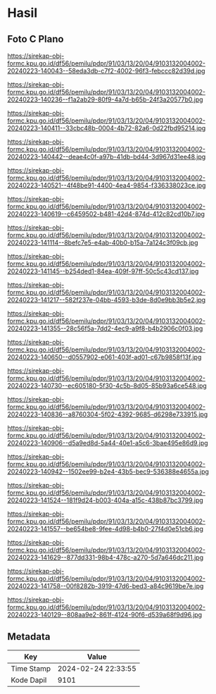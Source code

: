 # Hasil

## Foto C Plano

https://sirekap-obj-formc.kpu.go.id/df56/pemilu/pdpr/91/03/13/20/04/9103132004002-20240223-140043--58eda3db-c7f2-4002-96f3-febccc82d39d.jpg

https://sirekap-obj-formc.kpu.go.id/df56/pemilu/pdpr/91/03/13/20/04/9103132004002-20240223-140236--f1a2ab29-80f9-4a7d-b65b-24f3a20577b0.jpg

https://sirekap-obj-formc.kpu.go.id/df56/pemilu/pdpr/91/03/13/20/04/9103132004002-20240223-140411--33cbc48b-0004-4b72-82a6-0d22fbd95214.jpg

https://sirekap-obj-formc.kpu.go.id/df56/pemilu/pdpr/91/03/13/20/04/9103132004002-20240223-140442--deae4c0f-a97b-41db-bd44-3d967d31ee48.jpg

https://sirekap-obj-formc.kpu.go.id/df56/pemilu/pdpr/91/03/13/20/04/9103132004002-20240223-140521--4f48be91-4400-4ea4-9854-f336338023ce.jpg

https://sirekap-obj-formc.kpu.go.id/df56/pemilu/pdpr/91/03/13/20/04/9103132004002-20240223-140619--c6459502-b481-42d4-874d-412c82cd10b7.jpg

https://sirekap-obj-formc.kpu.go.id/df56/pemilu/pdpr/91/03/13/20/04/9103132004002-20240223-141114--8befc7e5-e4ab-40b0-b15a-7a124c3f09cb.jpg

https://sirekap-obj-formc.kpu.go.id/df56/pemilu/pdpr/91/03/13/20/04/9103132004002-20240223-141145--b254ded1-84ea-409f-97ff-50c5c43cd137.jpg

https://sirekap-obj-formc.kpu.go.id/df56/pemilu/pdpr/91/03/13/20/04/9103132004002-20240223-141217--582f237e-04bb-4593-b3de-8d0e9bb3b5e2.jpg

https://sirekap-obj-formc.kpu.go.id/df56/pemilu/pdpr/91/03/13/20/04/9103132004002-20240223-141355--28c56f5a-7dd2-4ec9-a9f8-b4b2906c0f03.jpg

https://sirekap-obj-formc.kpu.go.id/df56/pemilu/pdpr/91/03/13/20/04/9103132004002-20240223-140650--d0557902-e061-403f-ad01-c67b9858f13f.jpg

https://sirekap-obj-formc.kpu.go.id/df56/pemilu/pdpr/91/03/13/20/04/9103132004002-20240223-140730--ec605180-5f30-4c5b-8d05-85b93a6ce548.jpg

https://sirekap-obj-formc.kpu.go.id/df56/pemilu/pdpr/91/03/13/20/04/9103132004002-20240223-140836--a8760304-5f02-4392-9685-d6298e733915.jpg

https://sirekap-obj-formc.kpu.go.id/df56/pemilu/pdpr/91/03/13/20/04/9103132004002-20240223-140906--d5a9ed8d-5a44-40e1-a5c6-3bae495e86d9.jpg

https://sirekap-obj-formc.kpu.go.id/df56/pemilu/pdpr/91/03/13/20/04/9103132004002-20240223-140942--1502ee99-b2e4-43b5-bec9-536388e4655a.jpg

https://sirekap-obj-formc.kpu.go.id/df56/pemilu/pdpr/91/03/13/20/04/9103132004002-20240223-141524--181f9d24-b003-404a-a15c-438b87bc3799.jpg

https://sirekap-obj-formc.kpu.go.id/df56/pemilu/pdpr/91/03/13/20/04/9103132004002-20240223-141557--be654be8-9fee-4d98-b4b0-27f4d0e51cb6.jpg

https://sirekap-obj-formc.kpu.go.id/df56/pemilu/pdpr/91/03/13/20/04/9103132004002-20240223-141629--877dd331-98b4-478c-a270-5d7a646dc211.jpg

https://sirekap-obj-formc.kpu.go.id/df56/pemilu/pdpr/91/03/13/20/04/9103132004002-20240223-141758--00f8282b-3919-47d6-bed3-a84c9619be7e.jpg

https://sirekap-obj-formc.kpu.go.id/df56/pemilu/pdpr/91/03/13/20/04/9103132004002-20240223-140129--808aa9e2-861f-4124-90f6-d539a68f9d96.jpg


## Metadata

| Key        | Value               |
| ---------- | ------------------- |
| Time Stamp | 2024-02-24 22:33:55 |
| Kode Dapil | 9101                |




